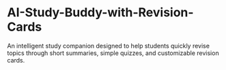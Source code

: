 # AI-Study-Buddy-with-Revision-Cards
An intelligent study companion designed to help students quickly revise topics through short summaries, simple quizzes, and customizable revision cards.
